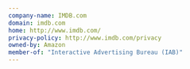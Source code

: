 ```yaml
---
company-name: IMDB.com
domain: imdb.com
home: http://www.imdb.com/
privacy-policy: http://www.imdb.com/privacy
owned-by: Amazon
member-of: "Interactive Advertising Bureau (IAB)"
---
```




